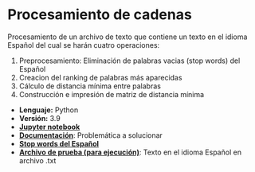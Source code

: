 # Procesamiento de cadenas
Procesamiento de un archivo de texto que contiene un texto en el idioma Español del cual se harán cuatro operaciones: 
1. Preprocesamiento: Eliminación de palabras vacias (stop words) del Español
2. Creacion del ranking de palabras más aparecidas
3. Cálculo de distancia mínima entre palabras
4. Construcción e impresión de matriz de distancia mínima

- __Lenguaje:__ Python
- __Versión:__ 3.9
- [__Jupyter notebook__](https://github.com/ferwiis/python-procesamiento_texto/tree/main/src)
- [__Documentación__](https://github.com/ferwiis/python-procesamiento_texto/tree/main/docs): Problemática a solucionar
- [__Stop words del Español__](https://github.com/ferwiis/python-procesamiento_texto/tree/main/assets)
- [__Archivo de prueba (para ejecución)__](https://github.com/ferwiis/python-procesamiento_texto/tree/main/tests): Texto en el idioma Español en archivo .txt
  

